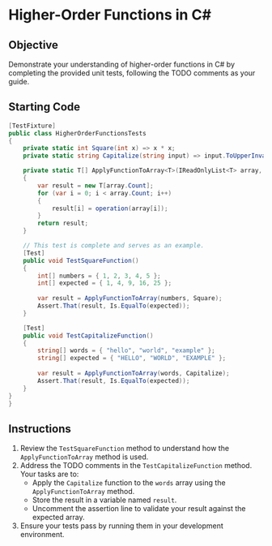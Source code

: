 # Higher-Order Functions in C#

## Objective
Demonstrate your understanding of higher-order functions in C# by completing the provided unit tests, following the TODO comments as your guide.

## Starting Code

```csharp
[TestFixture]
public class HigherOrderFunctionsTests
{
    private static int Square(int x) => x * x;
    private static string Capitalize(string input) => input.ToUpperInvariant();

    private static T[] ApplyFunctionToArray<T>(IReadOnlyList<T> array, Func<T, T> operation)
    {
        var result = new T[array.Count];
        for (var i = 0; i < array.Count; i++)
        {
            result[i] = operation(array[i]);
        }
        return result;
    }

    // This test is complete and serves as an example.
    [Test]
    public void TestSquareFunction()
    {
        int[] numbers = { 1, 2, 3, 4, 5 };
        int[] expected = { 1, 4, 9, 16, 25 };
        
        var result = ApplyFunctionToArray(numbers, Square);
        Assert.That(result, Is.EqualTo(expected));
    }

    [Test]
    public void TestCapitalizeFunction()
    {
        string[] words = { "hello", "world", "example" };
        string[] expected = { "HELLO", "WORLD", "EXAMPLE" };
       
        var result = ApplyFunctionToArray(words, Capitalize);
        Assert.That(result, Is.EqualTo(expected));
    }
}
}
```

## Instructions

1. Review the `TestSquareFunction` method to understand how the `ApplyFunctionToArray` method is used.
2. Address the TODO comments in the `TestCapitalizeFunction` method. Your tasks are to:
    - Apply the `Capitalize` function to the `words` array using the `ApplyFunctionToArray` method.
    - Store the result in a variable named `result`.
    - Uncomment the assertion line to validate your result against the expected array.
3. Ensure your tests pass by running them in your development environment.

